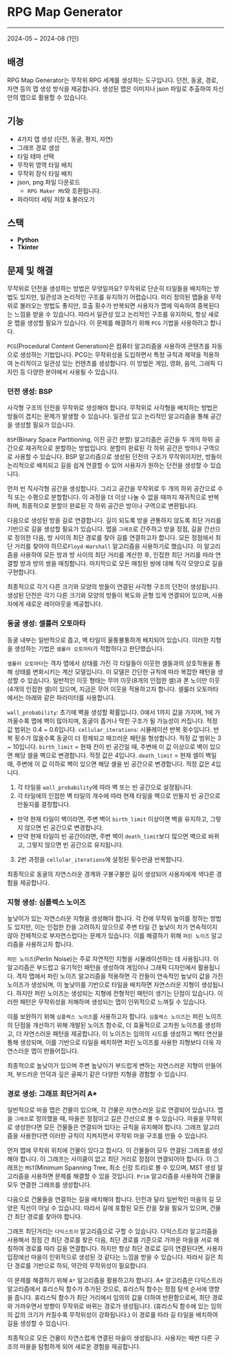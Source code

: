 # RPG Map Generator

---

2024-05 ~ 2024-08 (1인)

## 배경
RPG Map Generator는 무작위 RPG 세계를 생성하는 도구입니다. 던전, 동굴, 경로, 자연 등의 맵 생성 방식을 제공합니다. 생성된 맵은 이미지나 json 파일로 추출하여 자신만의 맵으로 활용할 수 있습니다.

## 기능
- 4가지 맵 생성 (던전, 동굴, 평지, 자연)
- 그래프 경로 생성
- 타일 테마 선택
- 무작위 영역 타일 배치
- 무작위 장식 타일 배치
- json, png 파일 다운로드
	- `RPG Maker MV`와 호환됩니다.
- 파라미터 세팅 저장 & 불러오기

## 스택
- **Python**
- **Tkinter**

## 문제 및 해결
무작위로 던전을 생성하는 방법은 무엇일까요? 무작위로 단순히 타일들을 배치하는 방법도 있지만, 일관성과 논리적인 구조를 유지하기 어렵습니다. 미리 정의된 맵들을 무작위로 불러오는 방법도 좋지만, 호출 횟수가 반복되면 사용자가 맵에 익숙하여 중복된다는 느낌을 받을 수 있습니다. 따라서 일관성 있고 논리적인 구조를 유지하되, 항상 새로운 맵을 생성할 필요가 있습니다. 이 문제를 해결하기 위해 `PCG` 기법을 사용하려고 합니다.

`PCG`(Procedural Content Generation)은 컴퓨터 알고리즘을 사용하여 콘텐츠를 자동으로 생성하는 기법입니다. PCG는 무작위성을 도입하면서 특정 규칙과 제약을 적용하여 논리적이고 일관성 있는 컨텐츠를 생성합니다. 이 방법은 게임, 영화, 음악, 그래픽 디자인 등 다양한 분야에서 사용될 수 있습니다.

### 던전 생성: BSP
사각형 구조의 던전을 무작위로 생성해야 합니다. 무작위로 사각형을 배치하는 방법은 방들이 겹치는 문제가 발생할 수 있습니다. 일관성 있고 논리적인 알고리즘을 통해 공간을 생성할 필요가 있습니다.

`BSP`(Binary Space Partitioning, 이진 공간 분할) 알고리즘은 공간을 두 개의 하위 공간으로 재귀적으로 분할하는 방법입니다. 분할이 완료된 각 하위 공간은 방이나 구역으로 사용할 수 있습니다. BSP 알고리즘으로 생성된 던전의 구조가 무작위이지만, 방들이 논리적으로 배치되고 길을 쉽게 연결할 수 있어 사용자가 원하는 던전을 생성할 수 있습니다.

먼저 빈 직사각형 공간을 생성합니다. 그리고 공간을 무작위로 두 개의 하위 공간으로 수직 또는 수평으로 분할합니다. 이 과정을 더 이상 나눌 수 없을 때까지 재귀적으로 반복하며, 최종적으로 분할이 완료된 각 하위 공간은 방이나 구역으로 변환됩니다.

다음으로 생성된 방을 길로 연결합니다. 길이 되도록 방을 관통하지 않도록 최단 거리를 기반으로 길을 생성할 필요가 있습니다. 맵을 `그래프`로 간주하고 방을 정점, 길을 간선으로 정의한 다음, 방 사이의 최단 경로를 찾아 길를 연결하고자 합니다. 모든 정점에서 최단 거리를 찾아야 하므로`Floyd-Warshall` 알고리즘을 사용하기로 했습니다. 이 알고리즘을 사용하여 모든 방과 방 사이의 최단 거리를 계산한 후, 인접한 최단 거리를 따라 연결할 방과 방의 쌍을 매칭합니다. 마지막으로 모든 매칭된 쌍에 대해 직각 모양으로 길을 구현합니다.

최종적으로 각기 다른 크기와 모양의 방들이 연결된 사각형 구조의 던전이 생성됩니다. 생성된 던전은 각기 다른 크기와 모양의 방들이 복도와 균형 있게 연결되어 있으며, 사용자에게 새로운 레이아웃을 제공합니다.

### 동굴 생성: 셀룰러 오토마타
동굴 내부는 일반적으로 좁고, 벽 타일이 울퉁불퉁하게 배치되어 있습니다. 이러한 지형을 생성하는 기법은 `셀룰러 오토마타`가 적합하다고 판단했습니다.

`셀룰러 오토마타`는 격자 맵에서 상태를 가진 각 타일들이 이웃한 셀들과의 상호작용을 통해 상태를 변화시키는 계산 모델입니다. 이 모델은 간단한 규칙에 따라 복잡한 패턴을 생성할 수 있습니다. 일반적인 이웃 형태는 무어 이웃(8개의 인접한 셀)과 폰 노이만 이웃(4개의 인접한 셀)이 있으며, 지금은 무어 이웃을 적용하고자 합니다. 셀룰러 오토마타에서는 아래와 같은 파라미터를 사용합니다.

`wall_probability`: 초기에 벽을 생성할 확률입니다. 0에서 1까지 값을 가지며, 1에 가까울수록 맵에 벽이 많아지며, 동굴이 좁거나 막힌 구조가 될 가능성이 커집니다. 적정 값 범위는 0.4 ~ 0.6입니다.
`cellular_iterations`: 시뮬레이션 반복 횟수입니다. 반복 횟수가 많을수록 동굴이 더 정제되고 매끄러운 패턴을 형성합니다. 적정 값 범위는 3 ~ 10입니다.
`birth_limit` = 현재 칸이 빈 공간일 때, 주변에 이 값 이상으로 벽이 있으면 해당 셀을 벽으로 변경합니다. 적정 값은 4입니다.
`death_limit` = 현재 셀이 벽일 때, 주변에 이 값 이하로 벽이 있으면 해당 셀을 빈 공간으로 변경합니다. 적정 값은 4입니다.

1. 각 타일을 `wall_probability`에 따라 벽 또는 빈 공간으로 설정됩니다.
2. 각 타일에의 인접한 벽 타일의 개수에 따라 현재 타일을 벽으로 만들지 빈 공간으로 만들지를 결정합니다.
  - 만약 현재 타일이 벽이라면, 주변 벽이 `birth_limit` 이상이면 벽을 유지하고, 그렇지 않으면 빈 공간으로 변경합니다.
  - 만약 현재 타일이 빈 공간이라면, 주변 벽이 `death_limit`보다 많으면 벽으로 바뀌고, 그렇지 않으면 빈 공간으로 유지됩니다.
3. 2번 과정을 `cellular_iterations`에 설정된 횟수만큼 반복합니다.

최종적으로 동굴의 자연스러운 경계와 구불구불한 길이 생성되어 사용자에게 색다른 경험을 제공합니다.

### 지형 생성: 심플렉스 노이즈
높낮이가 있는 자연스러운 지형을 생성해야 합니다. 각 칸에 무작위 높이를 정하는 방법도 있지만, 이는 인접한 칸을 고려하지 않으므로 주변 타일 간 높낮이 차가 연속적이지 않아 전체적으로 부자연스럽다는 문제가 있습니다. 이를 해결하기 위해 `퍼린 노이즈` 알고리즘을 사용하고자 합니다.

`퍼린 노이즈`(Perlin Noise)는 주로 자연적인 지형을 시뮬레이션하는 데 사용됩니다. 이 알고리즘은 부드럽고 유기적인 패턴을 생성하여 게임이나 그래픽 디자인에서 활용됩니다. 격자 맵에서 퍼린 노이즈 알고리즘을 적용하면 각 칸들이 연속적인 높낮이 값을 가진 노이즈가 생성되며, 이 높낮이를 기반으로 타일을 배치하면 자연스러운 지형이 생성됩니다. 하지만 퍼린 노이즈는 생성되는 지형에 전형적인 패턴이 생기는 단점이 있습니다. 이러한 패턴은 무작위성을 저해하며 생성되는 맵이 인위적으로 느껴질 수 있습니다.

이를 보완하기 위해 `심플렉스 노이즈`를 사용하고자 합니다. `심플렉스 노이즈`는 퍼린 노이즈의 단점을 개선하기 위해 개발된 노이즈 함수로, 더 효율적으로 고차원 노이즈를 생성하고, 더 자연스러운 패턴을 제공합니다. 이 노이즈는 임의의 시드를 생성하고 벡터 연산을 통해 생성되며, 이를 기반으로 타일을 배치하면 퍼린 노이즈를 사용한 지형보다 더욱 자연스러운 맵이 만들어집니다.

최종적으로 높낮이가 있으며 주변 높낮이가 부드럽게 변하는 자연스러운 지형이 만들어져, 부드러운 언덕과 깊은 골짜기 같은 다양한 지형을 경험할 수 있습니다.

### 경로 생성: 그래프 최단거리 A*
일반적으로 마을 맵은 건물이 있으며, 각 건물은 자연스러운 길로 연결되어 있습니다. 맵을 `그래프`로 정의했을 때, 마을은 정점이고 길은 간선으로 볼 수 있습니다. 마을을 무작위로 생성한다면 모든 건물들은 연결되어 있다는 규칙을 유지해야 합니다. 그래프 알고리즘을 사용한다면 이러한 규칙이 지켜지면서 무작위 마을 구조를 만들 수 있습니다.

먼저 맵에 무작위 위치에 건물이 있다고 합시다. 이 건물들이 모두 연결된 그래프를 생성해야 합니다. 이 그래프는 사이클이 없고 최단 거리로 정점이 연결되어야 합니다. 이 그래프는 `MST`(Minimum Spanning Tree, 최소 신장 트리)로 볼 수 있으며, MST 생성 알고리즘을 사용하면 문제를 해결할 수 있을 것입니다. `Prim` 알고리즘을 사용하여 건물을 모두 연결한 그래프를 생성합니다.

다음으로 건물들을 연결하는 길을 배치해야 합니다. 던전과 달리 일반적인 마을의 길 모양은 직선이 아닐 수 있습니다. 따라서 길에 포함된 모든 칸을 찾을 필요가 있으며, 건물 간 최단 경로를 찾아야 합니다.

그래프 최단거리는 `다익스트라` 알고리즘으로 구할 수 있습니다. 다익스트라 알고리즘을 사용해서 정점 간 최단 경로를 찾은 다음, 최단 경로를 기준으로 가까운 마을을 서로 매칭하여 경로를 따라 길을 연결합니다. 하지만 항상 최단 경로로 길이 연결된다면, 사용자 입장에선 마을이 인위적으로 생성된 것 같다는 느낌을 받을 수 있습니다. 따라서 길은 최단 경로를 기반으로 하되, 약간의 무작위성이 필요합니다.

이 문제를 해결하기 위해 `A*` 알고리즘을 활용하고자 합니다. A* 알고리즘은 다익스트라 알고리즘에서 휴리스틱 함수가 추가된 것으로, 휴리스틱 함수는 정점 탐색 순서에 영향을 줍니다. 휴리스틱 함수가 최단 거리에서 임의의 값을 더하여 반환함으로써, 최단 경로와 가까우면서 방향이 무작위로 바뀌는 경로가 생성됩니다. (휴리스틱 함수에 있는 임의의 값의 크기가 커질수록 무작위성이 강화됩니다.) 이 경로를 따라 길 타일을 배치하여 길을 생성할 수 있습니다.

최종적으로 모든 건물이 자연스럽게 연결된 마을이 생성됩니다. 사용자는 매번 다른 구조의 마을을 탐험하게 되어 새로운 경험을 제공합니다.
